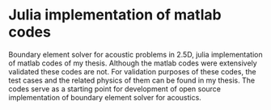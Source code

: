 # Julia implementation of matlab codes
Boundary element solver for acoustic problems in 2.5D, julia implementation of matlab codes of my thesis. Although the matlab codes were extensively validated these codes are not. For validation purposes of these codes, the test cases and the related physics of them can be found in my thesis.
The codes serve as a starting point for development of open source implementation of boundary element solver for acoustics. 


